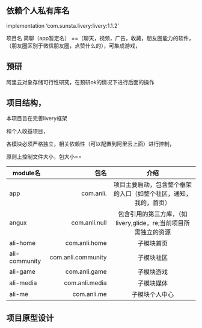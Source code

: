
## 依赖个人私有库名

implementation ‘com.sunsta.livery:livery:1.1.2’



项目名 简聊（app暂定名） ==（聊天，视频，广告，收藏，朋友圈能力的软件，（朋友圈区别于微信朋友圈，点赞什么的），可集成游戏，


## 预研

阿里云对象存储可行性研究，在预研ok的情况下进行后面的操作

## 项目结构，

本项目旨在完善livery框架

和个人收益项目，

各模块必须严格独立，相关依赖性（可以配置到阿里云上面）进行控制，

原则上控制文件大小，包大小==

| module名        | 包名   |  介绍  |
| --------   | -----:  | :----:  |
| app     | com.anli.   |   项目主要启动，包含整个框架的入口（如整个社区，通知，我的，首页）     |
| angux   |   com.anli.null   |   包含引用的第三方库，（如livery,glide，re;当前项目所需独立的资源 |
| ali-home   |   com.anli.home   |  子模块首页 |
| ali-community   |   com.anli.community   |  子模块社区|
| ali-game   |   com.anli.game   |  子模块游戏|
| ali-media   |   com.anli.media   |  子模块媒体|
| ali-me   |   com.anli.me   |  子模块个人中心|


## 项目原型设计

